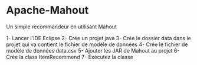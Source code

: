 # Apache-Mahout
 Un simple recommandeur en utilisant Mahout
 
 1- Lancer I’IDE Eclipse
 2- Crée un projet java
 3- Crée le dossier data dans le projet qui va contient le fichier de modèle de données
 4- Crée le fichier de modèle de données data.csv
 5- Ajouter les JAR de Mahout au projet 
 6- Crée la class ItemRecommend
 7- Exécutez la classe
